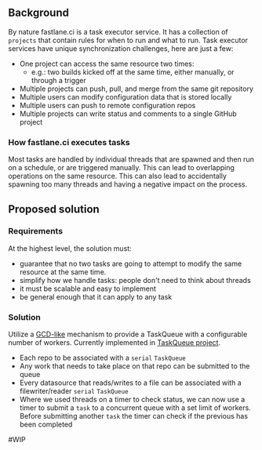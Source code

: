 ## Background
By nature fastlane.ci is a task executor service. It has a collection of `projects` that contain rules for when to run and what to run. Task executor services have unique synchronization challenges, here are just a few:

- One project can access the same resource two times:
  - e.g.: two builds kicked off at the same time, either manually, or through a trigger
- Multiple projects can push, pull, and merge from the same git repository
- Multiple users can modify configuration data that is stored locally
- Multiple users can push to remote configuration repos
- Multiple projects can write status and comments to a single GitHub project

### How fastlane.ci executes tasks
Most tasks are handled by individual threads that are spawned and then run on a schedule, or are triggered manually. This can lead to overlapping operations on the same resource. This can also lead to accidentally spawning too many threads and having a negative impact on the process.

## Proposed solution

### Requirements
At the highest level, the solution must:

- guarantee that no two tasks are going to attempt to modify the same resource at the same time.
- simplify how we handle tasks: people don't need to think about threads
- it must be scalable and easy to implement
- be general enough that it can apply to any task

### Solution
Utilize a [GCD-like](https://developer.apple.com/documentation/dispatch) mechanism to provide a TaskQueue with a configurable number of workers. Currently implemented in [TaskQueue project](https://github.com/fastlane/TaskQueue). 

- Each repo to be associated with a `serial` `TaskQueue`
- Any work that needs to take place on that repo can be submitted to the queue
- Every datasource that reads/writes to a file can be associated with a filewriter/reader `serial` `TaskQueue`
- Where we used threads on a timer to check status, we can now use a timer to submit a `task` to a concurrent queue with a set limit of workers. Before submitting another `task` the timer can check if the previous has been completed

#WIP
